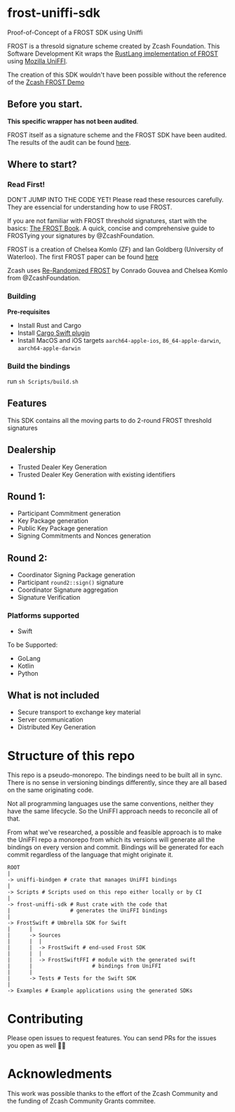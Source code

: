 # frost-uniffi-sdk
Proof-of-Concept of a FROST SDK using Uniffi

FROST is a thresold signature scheme created by Zcash Foundation. 
This Software Development Kit wraps the [RustLang implementation of
FROST](https://github.com/ZcashFoundation/frost) using [Mozilla UniFFI](https://mozilla.github.io/uniffi-rs/).

The creation of this SDK wouldn't have been possible without the reference of the
[Zcash FROST Demo](https://zfnd.org/demo-for-frost-for-zcash-library/)

## Before you start.

**This specific wrapper has not been audited**. 

FROST itself as a signature scheme and the FROST SDK have been audited.
The results of the audit can be found [here](https://research.nccgroup.com/2023/10/23/public-report-zcash-frost-security-assessment/).

## Where to start?

### Read First!
DON'T JUMP INTO THE CODE YET! Please read these resources carefully. They are 
essencial for understanding how to use FROST.

If you are not familiar with FROST threshold signatures, start with the 
basics: [The FROST Book](https://frost.zfnd.org/index.html). A quick, concise
and comprehensive guide to FROSTying your signatures by @ZcashFoundation.

FROST is a creation of Chelsea Komlo (ZF) and Ian Goldberg (University of Waterloo).
The first FROST paper can be found [here](https://eprint.iacr.org/2020/852.pdf)

Zcash uses [Re-Randomized FROST](https://eprint.iacr.org/2024/436) by Conrado Gouvea 
and Chelsea Komlo from @ZcashFoundation.

### Building

**Pre-requisites** 

- Install Rust and Cargo
- Install [Cargo Swift plugin](https://github.com/antoniusnaumann/cargo-swift)
- Install MacOS and iOS targets `aarch64-apple-ios`, `86_64-apple-darwin`, 
`aarch64-apple-darwin`

### Build the bindings

run `sh Scripts/build.sh`


## Features
This SDK contains all the moving parts to do 2-round FROST threshold signatures

Dealership
----------
- Trusted Dealer Key Generation
- Trusted Dealer Key Generation with existing identifiers

Round 1:
-------
- Participant Commitment generation
- Key Package generation
- Public Key Package generation
- Signing Commitments and Nonces generation

Round 2:
--------
- Coordinator Signing Package generation
- Participant `round2::sign()` signature
- Coordinator Signature aggregation
- Signature Verification

### Platforms supported
- Swift

To be Supported:
- GoLang
- Kotlin
- Python

## What is not included
- Secure transport to exchange key material
- Server communication
- Distributed Key Generation

# Structure of this repo

This repo is a pseudo-monorepo. The bindings need to be built all in sync.
There is no sense in versioning bindings differently, since they are all
based on the same originating code. 

Not all programming languages use the same conventions, neither they have
the same lifecycle. So the UniFFI approach needs to reconcile all of that.

From what we've researched, a possible and feasible approach is to make
the UniFFI repo a monorepo from which its versions will generate all the
bindings on every version and commit. Bindings will be generated for each
commit regardless of the language that might originate it. 

````
ROOT
|
-> uniffi-bindgen # crate that manages UniFFI bindings
|
-> Scripts # Scripts used on this repo either locally or by CI
|
-> frost-uniffi-sdk # Rust crate with the code that 
|                   # generates the UniFFI bindings
|
-> FrostSwift # Umbrella SDK for Swift
|      |
|      -> Sources
|      |  |
|      |  -> FrostSwift # end-used Frost SDK
|      |  |
|      |  -> FrostSwiftFFI # module with the generated swift 
|      |                   # bindings from UniFFI
|      |
|      -> Tests # Tests for the Swift SDK
|
-> Examples # Example applications using the generated SDKs
````
# Contributing

Please open issues to request features. You can send PRs for the issues
you open as well 🙏😅

# Acknowledments

This work was possible thanks to the effort of the Zcash Community and 
the funding of Zcash Community Grants commitee. 

